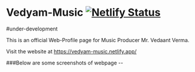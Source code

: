 # Vedyam-Music   [![Netlify Status](https://api.netlify.com/api/v1/badges/501f0edf-ed90-4e95-9c43-7e8ce2f97d63/deploy-status)](https://app.netlify.com/sites/vedyam-music/deploys)

#under-development

This is an official Web-Profile page for Music Producer Mr. Vedaant Verma.

Visit the website at https://vedyam-music.netlify.app/

###Below are some screenshots of webpage --

